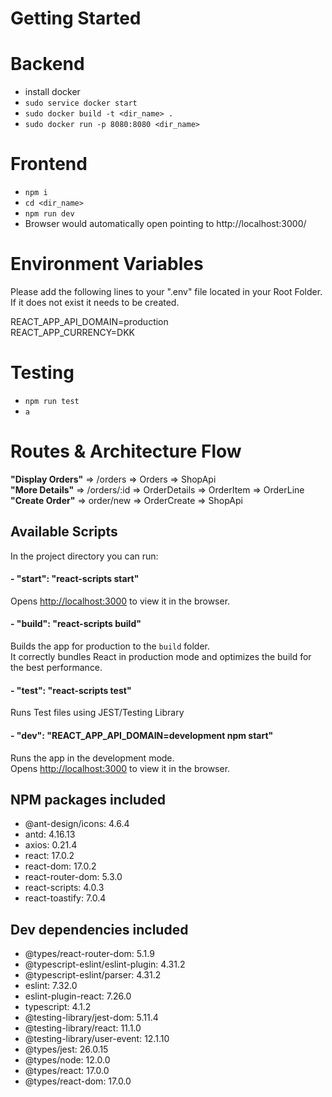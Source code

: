 # Getting Started

# Backend
- install docker
- `sudo service docker start`
- `sudo docker build -t <dir_name> .`
- `sudo docker run -p 8080:8080 <dir_name>`

# Frontend
- `npm i`
- `cd <dir_name>`
- `npm run dev`
- Browser would automatically open pointing to http://localhost:3000/

# Environment Variables
Please add the following lines to your ".env" file located in your Root Folder. If it does not exist it needs to be created.

REACT_APP_API_DOMAIN=production\
REACT_APP_CURRENCY=DKK

# Testing 
- `npm run test`
- `a`

# Routes & Architecture Flow
**"Display Orders"**  => /orders     => Orders        => ShopApi \
**"More Details"**    => /orders/:id => OrderDetails  => OrderItem  => OrderLine \
**"Create Order"**    => order/new   => OrderCreate   => ShopApi

## Available Scripts
In the project directory you can run:
#### - "start": "react-scripts start"
Opens [http://localhost:3000](http://localhost:3000) to view it in the browser.

#### - "build": "react-scripts build"
Builds the app for production to the `build` folder.\
It correctly bundles React in production mode and optimizes the build for the best performance.

#### - "test": "react-scripts test"
Runs Test files using JEST/Testing Library

#### - "dev": "REACT_APP_API_DOMAIN=development npm start"
Runs the app in the development mode.\
Opens [http://localhost:3000](http://localhost:3000) to view it in the browser.

## NPM packages included
- @ant-design/icons: 4.6.4
- antd: 4.16.13
- axios: 0.21.4
- react: 17.0.2
- react-dom: 17.0.2
- react-router-dom: 5.3.0
- react-scripts: 4.0.3
- react-toastify: 7.0.4

## Dev dependencies included
- @types/react-router-dom: 5.1.9
- @typescript-eslint/eslint-plugin: 4.31.2
- @typescript-eslint/parser: 4.31.2
- eslint: 7.32.0
- eslint-plugin-react: 7.26.0
- typescript: 4.1.2
- @testing-library/jest-dom: 5.11.4
- @testing-library/react: 11.1.0
- @testing-library/user-event: 12.1.10
- @types/jest: 26.0.15
- @types/node: 12.0.0
- @types/react: 17.0.0
- @types/react-dom: 17.0.0
